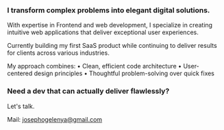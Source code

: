 ### I transform complex problems into elegant digital solutions.

With expertise in Frontend and web development, I specialize in creating intuitive web applications that deliver exceptional user experiences. 

Currently building my first SaaS product while continuing to deliver results for clients across various industries.

My approach combines:
• Clean, efficient code architecture
• User-centered design principles
• Thoughtful problem-solving over quick fixes


### Need a dev that can actually deliver flawlessly?
Let's talk. 

Mail: josephogelenya@gmail.com

<!--
<h4>More About Me on GitHub</h4>

<details>
<summary><h5><b>Streak Stats</b></h5></summary>
<br>
<p align="center">
<img src="http://github-readme-streak-stats.herokuapp.com?user=ojayii&theme=radical" alt="ojayii's streak stats" width="340"/>
</p>
</details>

<br>
  
<details>
<summary><h5><b>Github Public Stats</b></h5></summary>
<br>
<p align="center">
<img src="https://github-readme-stats.vercel.app/api?username=ojayii&show_icons=true&theme=radical&count_private=true" alt="ojayii" width="340"/>&nbsp;<img src="https://github-readme-stats.vercel.app/api/top-langs/?username=ojayii&layout=compact&theme=radical" alt="ojayii" width="340">
</p>
</details>
--> 
